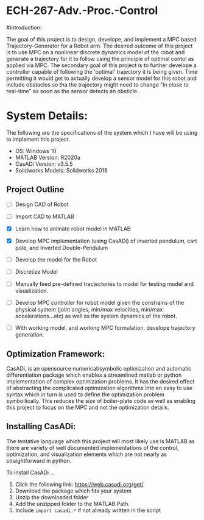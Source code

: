 # ECH-267-Adv.-Proc.-Control

#Introduction: 

The goal of this project is to design, develope, and implement a MPC based Trajectory-Generator for a Robot arm. The desired outcome of this project is to use MPC on a nonlinear discrete dynamics model of the robot and generate a trajectory for it to follow using the principle of optimal contol as applied via MPC. The secondary goal of this project is to further develope a controller capable of following the 'optimal' trajectory it is being given. Time permitting it would get to actually develop a sensor model for this robot and include obstacles so tha the trajectory might need to change "in close to real-time" as soon as the sensor detects an obsticle. 

# System Details: 
The following are the specifications of the system which I have will be using to implement this project. 

* OS: Windows 10 
* MATLAB Version: R2020a  
* CasADi Version: v3.5.5
* Solidworks Models: Solidworks 2019 


## Project Outline 

- [ ] Design CAD of Robot  
- [ ] Import CAD to MATLAB 
- [x] Learn how to animate robot model in MATLAB 
- [x] Develop MPC implementation (using CasADi) of inverted pendulum, cart pole, and Inverted Double-Pendulum 
- [ ] Develop the model for the Robot 
- [ ] Discretize Model 
- [ ] Manually feed pre-defined tracjectories to model for testing model and visualization. 
- [ ] Develop MPC controller for robot model given the constrains of the physical system (joint angles, min/max velocities, min/max accelerations...etc) as well as the system dynamics of the robot. 
- [ ] With working model, and working MPC formulation, develope trajectory generation. 



## Optimization Framework: 

CasADi, is an opensource numerical/symbolic optimization and automatic differentiation package which enables a streamlined matlab or python implementation of complex optimization problems. It has the desired effect of abstracting the complicated optimization algorithms into an easy to use syntax which in turn is used to define the optimization problem symbollically. This reduces the size of boiler-plate code as well as enabling this project to focus on the MPC and not the optimization details. 

## Installing CasADi:

The tentative language which this project will most likely use is MATLAB as there are variety of well documented implementations of the control, optimization, and visualization elements which are not nearly as straightforward in python. 

To install CasADi ... 
1. Click the following link: https://web.casadi.org/get/
2. Download the package which fits your system 
3. Unzip the downloaded folder 
4. Add the unzipped folder to the MATLAB Path. 
5. Include `import casadi.*` if not already written in the script
